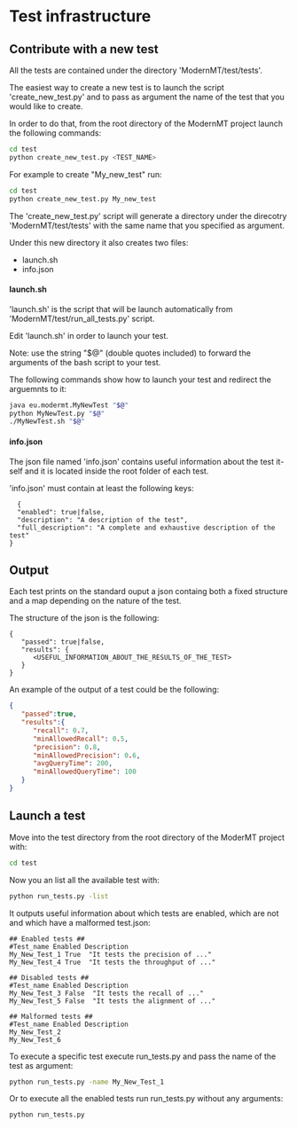 # Test infrastructure

## Contribute with a new test
All the tests are contained under the directory 'ModernMT/test/tests'.

The easiest way to create a new test is to launch the script 'create_new_test.py' and to pass as argument the name of the test that you would like to create.

In order to do that, from the root directory of the ModernMT project launch the following commands:
```bash
cd test
python create_new_test.py <TEST_NAME>
```

For example to create "My_new_test" run:
```bash
cd test
python create_new_test.py My_new_test
```

The 'create_new_test.py' script will generate a directory under the direcotry 'ModernMT/test/tests' with the same name that you specified as argument.

Under this new directory it also creates two files:

  * launch.sh
  * info.json

#### launch.sh

'launch.sh' is the script that will be launch automatically from 'ModernMT/test/run_all_tests.py' script.

Edit 'launch.sh' in order to launch your test. 

Note: use the string "$@" (double quotes included) to forward the arguments of the bash script to your test.

The following commands show how to launch your test and redirect the arguemnts to it:
```bash
java eu.modermt.MyNewTest "$@"
python MyNewTest.py "$@"
./MyNewTest.sh "$@"
```

#### info.json

The json file named 'info.json' contains useful information about the test it-self and it is located inside the root folder of each test.

'info.json' must contain at least the following keys:
```
  {
  "enabled": true|false,
  "description": "A description of the test",
  "full_description": "A complete and exhaustive description of the test"
}
```

## Output

Each test prints on the standard ouput a json containg both a fixed structure and a map depending on the nature of the test.

The structure of the json is the following:
```
{  
   "passed": true|false,
   "results": {  
      <USEFUL_INFORMATION_ABOUT_THE_RESULTS_OF_THE_TEST>
   }
}
```

An example of the output of a test could be the following:
```json
{  
   "passed":true,
   "results":{  
      "recall": 0.7,
      "minAllowedRecall": 0.5,
      "precision": 0.8,
      "minAllowedPrecision": 0.6,
      "avgQueryTime": 200,
      "minAllowedQueryTime": 100
   }
}
```

## Launch a test

Move into the test directory from the root directory of the ModerMT project with:

```bash
cd test
```

Now you an list all the available test with:

```bash
python run_tests.py -list
```

It outputs useful information about which tests are enabled, which are not and which have a malformed test.json:

```
## Enabled tests ## 
#Test_name Enabled Description
My_New_Test_1 True  "It tests the precision of ..."
My_New_Test_4 True  "It tests the throughput of ..."

## Disabled tests ## 
#Test_name Enabled Description
My_New_Test_3 False  "It tests the recall of ..."
My_New_Test_5 False  "It tests the alignment of ..."

## Malformed tests ## 
#Test_name Enabled Description
My_New_Test_2
My_New_Test_6

```

To execute a specific test execute run_tests.py and pass the name of the test as argument:

```bash
python run_tests.py -name My_New_Test_1
```

Or to execute all the enabled tests run run_tests.py without any arguments:

```bash
python run_tests.py
```
